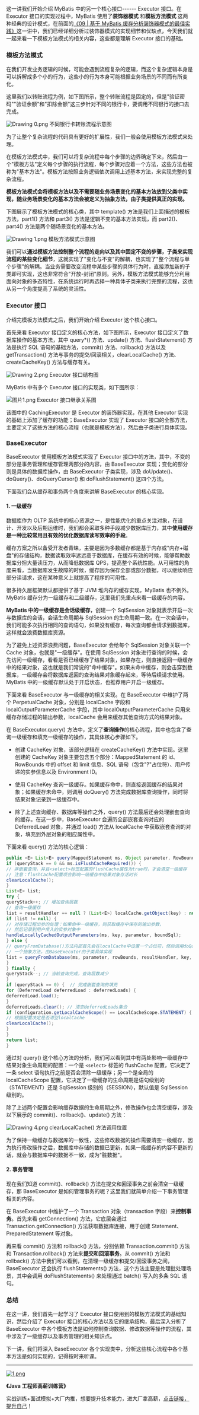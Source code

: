 这一讲我们开始介绍 MyBatis 中的另一个核心接口------ Executor 接口。在 Executor 接口的实现过程中，MyBatis 使用了**装饰器模式** 和**模板方法模式** 这两种经典的设计模式，在前面的[《09 \| 基于 MyBatis 缓存分析装饰器模式的最佳实践》](https://kaiwu.lagou.com/course/courseInfo.htm?courseId=612&sid=20-h5Url-0&buyFrom=2&pageId=1pz4#/detail/pc?id=6380&fileGuid=xxQTRXtVcqtHK6j8)这一讲中，我们已经详细分析过装饰器模式的实现细节和优缺点，今天我们就一起来看一下模板方法模式的相关内容，这些都是理解 Executor 接口的基础。

### 模板方法模式

在我们开发业务逻辑的时候，可能会遇到流程复杂的逻辑，而这个复杂逻辑本身是可以拆解成多个小的行为，这些小的行为本身可能根据业务场景的不同而有所变化。

这里我们以转账流程为例，如下图所示，整个转账流程是固定的，但是"验证密码""验证余额"和"扣除金额"这三步针对不同的银行卡，要调用不同银行的接口去完成。

<Image alt="Drawing 0.png" src="https://s0.lgstatic.com/i/image6/M01/1F/5C/Cgp9HWBRybGAVCakAADpGtj3zWY699.png"/>  
不同银行卡转账流程示意图

为了让整个复杂流程的代码具有更好的扩展性，我们一般会使用模板方法模式来处理。

在模板方法模式中，我们可以将复杂流程中每个步骤的边界确定下来，然后由一个"模板方法"定义每个步骤的执行流程，每个步骤对应着一个方法，这些方法也被称为"基本方法"。模板方法按照业务逻辑依次调用上述基本方法，来实现完整的复杂流程。

**模板方法模式会将模板方法以及不需要随业务场景变化的基本方法放到父类中实现，随业务场景变化的基本方法会被定义为抽象方法，由子类提供真正的实现。**

下图展示了模板方法模式的核心类，其中 template() 方法是我们上面描述的模板方法，part1() 方法和 part3() 方法是逻辑不变的基本方法实现，而 part2()、part4() 方法是两个随场景变化的基本方法。

<Image alt="Drawing 1.png" src="https://s0.lgstatic.com/i/image6/M01/1F/59/CioPOWBRybmACYSWAAVsA89p6H4687.png"/>  
模板方法模式示意图

我们可以**通过模板方法控制整个流程的走向以及其中固定不变的步骤，子类来实现流程的某些变化细节**，这就实现了"变化与不变"的解耦，也实现了"整个流程与单个步骤"的解耦。当业务需要改变流程中某些步骤的具体行为时，直接添加新的子类即可实现，这也非常符合"开放-封闭"原则。另外，模板方法模式能够充分利用面向对象的多态特性，在系统运行时再选择一种具体子类来执行完整的流程，这也从另一个角度提高了系统的灵活性。

### Executor 接口

介绍完模板方法模式之后，我们开始介绍 Executor 这个核心接口。

首先来看 Executor 接口定义的核心方法，如下图所示，Executor 接口定义了数据库操作的基本方法，其中 query\*() 方法、update() 方法、flushStatement() 方法是执行 SQL 语句的基础方法，commit() 方法、rollback() 方法以及 getTransaction() 方法与事务的提交/回滚相关，clearLocalCache() 方法、createCacheKey() 方法与缓存有关。

<Image alt="Drawing 2.png" src="https://s0.lgstatic.com/i/image6/M01/1F/59/CioPOWBRycSAIT9sAAIepMCg8VA941.png"/>  
Executor 接口结构图

MyBatis 中有多个 Executor 接口的实现类，如下图所示：

<Image alt="图片1.png" src="https://s0.lgstatic.com/i/image6/M01/20/4C/CioPOWBS-s2AUysXAAFqkAUOqx0880.png"/>  
Executor 接口继承关系图

该图中的 CachingExecutor 是 Executor 的装饰器实现，在其他 Executor 实现的基础上添加了缓存的功能；BaseExecutor 实现了 Executor 接口的全部方法，主要定义了这些方法的核心流程（也就是模板方法），然后由子类进行具体实现。

### BaseExecutor

BaseExecutor 使用模板方法模式实现了 Executor 接口中的方法，其中，不变的部分是事务管理和缓存管理两部分的内容，由 BaseExecutor 实现；变化的部分则是具体的数据库操作，由 BaseExecutor 子类实现，涉及 doUpdate()、doQuery()、doQueryCursor() 和 doFlushStatement() 这四个方法。

下面我们会从缓存和事务两个角度来讲解 BaseExecutor 的核心实现。

#### 1. 一级缓存

数据库作为 OLTP 系统中的核心资源之一，是性能优化的重点关注对象，在设计、开发以及后期运维时，我们都会采取多种手段减少数据库压力，其中**使用缓存是一种比较常用且有效的优化数据库读写效率的手段**。

缓存方案之所以备受开发者青睐，主要是因为多数缓存都是基于内存或"内存+磁盘"的存储结构，数据读取效率远远高于数据库，在缓存有效的时候，能够帮助数据库分担大量读压力，从而降低数据库 QPS，提高整个系统性能。从可用性的角度来看，当数据库发生故障的时候，缓存因为保存全部或部分数据，可以继续响应部分读请求，这在某种意义上就提高了程序的可用性。

很多持久层框架默认都提供了基于 JVM 堆内存的缓存实现，MyBatis 也不例外。MyBatis 缓存分为一级缓存和二级缓存，这里我们先重点来看一级缓存的内容。

**MyBatis 中的一级缓存是会话级缓存**，创建一个 SqlSession 对象就表示开启一次与数据库的会话，会话生命周期与 SqlSession 的生命周期一致。在一次会话中，我们可能多次执行相同的查询语句，如果没有缓存，每次查询都会请求到数据库，这样就会浪费数据库资源。

为了避免上述资源浪费问题，BaseExecutor 会给每个 SqlSession 对象关联一个 Cache 对象，也就是"一级缓存"。在使用 SqlSession 对象进行查询的时候，会先访问一级缓存，看看是否已经缓存了结果对象，如果存在，则直接返回一级缓存中的结果对象，这也就是我们常说的"命中缓存"。如果未命中缓存，则会击穿到数据库，一级缓存会将数据库返回的查询结果对象缓存起来，等待后续请求使用。MyBatis 中的一级缓存默认处于开启状态，也推荐用户开启一级缓存。

下面来看 BaseExecutor 与一级缓存的相关实现。在 BaseExecutor 中维护了两个 PerpetualCache 对象，分别是 localCache 字段和 localOutputParameterCache 字段，其中 localOutputParameterCache 只用来缓存存储过程的输出参数，localCache 会用来缓存其他查询方式的结果对象。

在 BaseExecutor.query() 方法中，定义了**查询操作**的核心流程，其中也包含了查询一级缓存和填充一级缓存的操作，其具体核心步骤如下。

* 创建 CacheKey 对象，该部分逻辑在 createCacheKey() 方法中实现。这里创建的 CacheKey 对象主要包含五个部分：MappedStatement 的 id、RowBounds 中的 offset 和 limit 信息、SQL 语句（包含"?"占位符）、用户传递的实参信息以及 Environment ID。

* 使用 CacheKey 查询一级缓存。如果缓存命中，则直接返回缓存的结果对象；如果缓存未命中，则调用 doQuery() 方法完成数据库查询操作，同时将结果对象记录到一级缓存中。

* 除了上述查询缓存、数据库等操作之外，query() 方法最后还会处理嵌套查询的缓存。在这一步中，BaseExecutor 会遍历全部嵌套查询对应的 DeferredLoad 对象，并通过 load() 方法从 localCache 中获取嵌套查询的对象，填充到外层对象的相应属性中。

下面来看 query() 方法的核心逻辑：

```java
public <E> List<E> query(MappedStatement ms, Object parameter, RowBounds rowBounds, ResultHandler resultHandler, CacheKey key, BoundSql boundSql) throws SQLException {
if (queryStack == 0 && ms.isFlushCacheRequired()) {
// 非嵌套查询，并且<select>标签配置的flushCache属性为true时，才会清空一级缓存
// 注意：flushCache配置项会影响一级缓存中结果对象存活时长
clearLocalCache();
}
List<E> list;
try {
queryStack++; // 增加查询层数
// 查询一级缓存
list = resultHandler == null ? (List<E>) localCache.getObject(key) : null;
if (list != null) {
// 对存储过程出参的处理：如果命中一级缓存，则获取缓存中保存的输出参数，
// 然后记录到用户传入的实参对象中
handleLocallyCachedOutputParameters(ms, key, parameter, boundSql);
} else {
// queryFromDatabase()方法内部首先会在localCache中设置一个占位符，然后调用doQuery()方法完成数据库查询，并得到映射后的结果对象, doQuery()方法是
// 一个抽象方法，由BaseExecutor的子类具体实现
list = queryFromDatabase(ms, parameter, rowBounds, resultHandler, key, boundSql);
}
} finally {
queryStack--; // 当前查询完成，查询层数减少
}
if (queryStack == 0) {  // 完成嵌套查询的填充
for (DeferredLoad deferredLoad : deferredLoads) {
deferredLoad.load();
}
deferredLoads.clear(); // 清空deferredLoads集合
if (configuration.getLocalCacheScope() == LocalCacheScope.STATEMENT) {
// 根据配置决定是否清空localCache
clearLocalCache();
}
}
return list;
}
```

通过对 query() 这个核心方法的分析，我们可以看到其中有两处影响一级缓存中结果对象生命周期的配置：一个是 `<select>` 标签的 flushCache 配置，它决定了一条 select 语句执行之前是否会清除一级缓存；另一个是全局的 localCacheScope 配置，它决定了一级缓存的生命周期是语句级别的（STATEMENT）还是 SqlSession 级别的（SESSION），默认值是 SqlSession 级别的。

除了上述两个配置会影响缓存数据的生命周期之外，修改操作也会清空缓存，涉及以下展示的 commit()、rollback()、update() 方法：

<Image alt="Drawing 4.png" src="https://s0.lgstatic.com/i/image6/M00/1F/5C/Cgp9HWBRykSAb6pcAAF-EFg4WfE845.png"/>  
clearLocalCache() 方法调用位置

为了保持一级缓存与数据库的一致性，这些修改数据的操作需要清空一级缓存，因为执行修改操作之后，数据库中存储的数据已更新，如果一级缓存的内容不更新的话，就会与数据库中的数据不一致，成为"脏数据"。

#### 2. 事务管理

现在我们知道 commit()、rollback() 方法在提交和回滚事务之前会清空一级缓存，那 BaseExecutor 是如何管理事务的呢？这里我们就简单介绍一下事务管理相关的内容。

在 BaseExecutor 中维护了一个 Transaction 对象（transaction 字段）来**控制事务**。首先来看 getConnection() 方法，它底层会通过 Transaction.getConnection() 方法获取数据库连接，用于创建 Statement、PreparedStatement 等对象。

再来看 commit() 方法和 rollback() 方法，分别依赖 Transaction.commit() 方法和 Transaction.rollback() 方法来**提交和回滚事务**。从 commit() 方法和 rollback() 方法中我们可以看到，在清理一级缓存和提交/回滚事务之间，BaseExecutor 还会执行 flushStatements() 方法，这个方法主要是处理批处理场景，其中会调用 doFlushStatements() 来处理通过 batch() 写入的多条 SQL 语句。

### 总结

在这一讲，我们首先一起学习了 Executor 接口使用到的模板方法模式的基础知识，然后介绍了 Executor 接口的核心方法以及它的继承结构，最后深入分析了 BaseExecutor 中各个模板方法是如何控制查询数据、修改数据等操作的流程，其中涉及了一级缓存以及事务管理的相关知识点。

下一讲，我们将深入 BaseExecutor 各个实现类中，分析这些核心流程中各个基本方法是如何实现的，记得按时来听课。

*** ** * ** ***

[<Image alt="1.png" src="https://s0.lgstatic.com/i/image/M00/6D/3E/CgqCHl-s60-AC0B_AAhXSgFweBY762.png"/>](https://shenceyun.lagou.com/t/Mka)

**《Java 工程师高薪训练营》**

实战训练+面试模拟+大厂内推，想要提升技术能力，进大厂拿高薪，[点击链接，提升自己](https://shenceyun.lagou.com/t/Mka)！
